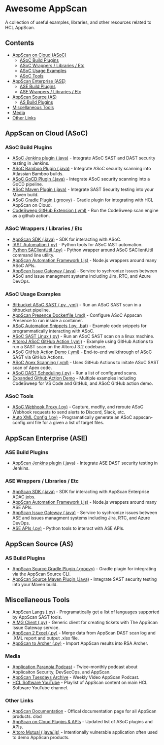 # Awesome AppScan
A collection of useful examples, libraries, and other resources related to HCL AppScan.

## Contents
- [AppScan on Cloud (ASoC)](#appscan-on-cloud-asoc)
  - [ASoC Build Plugins](#asoc-build-plugins)
  - [ASoC Wrappers / Libraries / Etc](#asoc-wrappers--libraries--etc)
  - [ASoC Usage Examples](#asoc-usage-examples)
  - [ASoC Tools](#asoc-tools)
- [AppScan Enterprise (ASE)](#appscan-enterprise-ase)
  - [ASE Build Plugins](#ase-build-plugins)
  - [ASE Wrappers / Libraries / Etc](#ase-wrappers--libraries--etc)
- [AppScan Source (AS)](#appscan-source-as)
  - [AS Build Plugins](#as-build-plugins)
- [Miscellaneous Tools](#miscellaneous-tools)
- [Media](#media)
- [Other Links](#other-links)

## AppScan on Cloud (ASoC)
### ASoC Build Plugins
- [ASoC Jenkins plugin (.java)](https://github.com/jenkinsci/appscan-plugin) - Integrate ASoC SAST and DAST security testing in Jenkins.
- [ASoC Bamboo Plugin (.java)](https://github.com/HCL-TECH-SOFTWARE/appscan-bamboo-plugin) - Integrate ASoC security scanning into Atlassian Bamboo builds.
- [ASoC GoCD Plugin (.java)](https://github.com/HCL-TECH-SOFTWARE/appscan-gocd-plugin) - Integrate ASoC security scanning into a GoCD pipeline.
- [ASoC Maven Plugin (.java)](https://github.com/HCL-TECH-SOFTWARE/appscan-maven-plugin) - Integrate SAST Security testing into your Maven build.
- [ASoC Gradle Plugin (.groovy)](https://github.com/HCL-TECH-SOFTWARE/appscan-gradle-plugin) - Gradle plugin for integrating with HCL AppScan on Cloud. 
- [CodeSweep GitHub Extension (.yml)](https://github.com/HCL-TECH-SOFTWARE/appscan-codesweep-action) - Run the CodeSweep scan engine as a github action.
### ASoC Wrappers / Libraries / Etc
- [AppScan SDK (.java)](https://github.com/HCL-TECH-SOFTWARE/appscan-sdk) - SDK for interacting with ASoC.
- [IAST Automation (.py)](https://github.com/HCL-TECH-SOFTWARE/asoc_automation_iast) - Python tools for ASoC IAST automation.
- [Python SAClientUtil (.py)](https://github.com/cwtravis/python-saclient-wrapper) - Python wrapper around ASoC SAClientUtil command line utility. 
- [AppScan Automation Framework (.js)](https://github.com/HCL-TECH-SOFTWARE/appscan-automation-framework) - Node.js wrappers around many ASoC APIs.
- [AppScan Issue Gateway (.java)](https://github.com/HCL-TECH-SOFTWARE/appscan-issue-gateway) - Service to sychronize issues between ASoC and issue managment systems including Jira, RTC, and Azure DevOps.
### ASoC Usage Examples
- [Bitbucket ASoC SAST (.py, .yml)](https://github.com/HCL-TECH-SOFTWARE/bitbucket-asoc-sast) - Run an ASoC SAST scan in a bitbucket pipeline.
- [AppScan Presence Dockerfile (.md)](https://github.com/jrocia/AppScanPresence-Dockerfile) - Configure ASoC Appscan Presence to run inside a container.
- [ASoC Automation Snippets (.py, .bat)](https://github.com/HCL-TECH-SOFTWARE/asoc-automation-snippets) - Example code snippets for programmatically interacting with ASoC.
- [ASoC SAST Linux (.py)](https://github.com/cwtravis/asoc-sast-linux) - Run an ASoC SAST scan on a linux machine.
- [AltoroJ ASoC GitHub Action (.yml)](https://github.com/cwtravis/AltoroJ-Github-Actions) - Example using GitHub Actions to run a SAST scan on the AltoroJ 3.2 codebase.
- [ASoC GitHub Action Demo (.yml)](https://github.com/antonychiu2/ASoC_Demo) - End-to-end walkthrough of ASoC SAST via GitHub Actions.
- [ASoC Apex Scanning (.yml)](https://github.com/cwtravis/asoc-apex-demo) - Uses GitHub Actions to initate ASoC SAST scan of Apex code.
- [ASoC DAST Scheduling (.py)](https://github.com/dwwatk02/automation) - Run a list of configured scans.
- [Expanded Github Action Demo](https://github.com/glhcl/ASoCActionDemo) - Multiple examples including CodeSweep for VS Code and GitHub, and ASoC GitHub action demo.
### ASoC Tools
- [ASoC Webhook Proxy (.py)](https://github.com/cwtravis/asoc-wehbook-proxy) - Capture, modfiy, and reroute ASoC Webhook requests to send alerts to Discord, Slack, etc.
- [Auto XML Config (.py)](https://github.com/alexhcl/autoxmlconfig) - Programatically generate an ASoC appscan-config.xml file for a given a list of target files.

## AppScan Enterprise (ASE)
### ASE Build Plugins
- [AppScan Jenkins plugin (.java)](https://github.com/jenkinsci/appscan-plugin) - Integrate ASE DAST security testing in Jenkins.
### ASE Wrappers / Libraries / Etc
- [AppScan SDK (.java)](https://github.com/HCL-TECH-SOFTWARE/appscan-sdk) - SDK for interacting with AppScan Enterprise ADAC jobs.
- [AppScan Automation Framework (.js)](https://github.com/HCL-TECH-SOFTWARE/appscan-automation-framework) - Node.js wrappers around many ASE APIs.
- [AppScan Issue Gateway (.java)](https://github.com/HCL-TECH-SOFTWARE/appscan-issue-gateway) - Service to sychronize issues between ASE and issues managment systems including Jira, RTC, and Azure DevOps.
- [ASE APIs (.py)](https://github.com/sperlis/ase-apis) - Python tools to interact with ASE APIs.

## AppScan Source (AS)
### AS Build Plugins
- [AppScan Source Gradle Plugin (.groovy)](https://github.com/HCL-TECH-SOFTWARE/appscan-source-gradle-plugin) - Gradle plugin for integrating via the AppScan Source CLI.
- [AppScan Source Maven Plugin (.java)](https://github.com/HCL-TECH-SOFTWARE/ounce-maven-plugin) - Integrate SAST security testing into your Maven build.

## Miscellaneous Tools
- [AppScan Langs (.py)](https://github.com/gledonne/appscanlangs) - Programatically get a list of languages supported by AppScan SAST tools.
- [AIMG Client (.py)](https://github.com/cwtravis/AIMG_Client) - Generic client for creating tickets with The AppScan Issue Gateway service.
- [AppScan 2 Excel (.py)](https://github.com/masquerad3r/Appscan2Excel) - Merge data from AppScan DAST scan log and .XML report and output .xlsx file.
- [AppScan to Archer (.py)](https://github.com/smit1759/appscan-to-archer) - Import AppScan results into RSA Archer.

### Media
- [Application Paranoia Podcast](https://appscan.buzzsprout.com/) - Twice-monthly podcast about Applicaiton Security, DevSecOps, and AppScan.
- [AppScan Tuesdays Archive](https://www.youtube.com/channel/UCzizunEqoF1e-pHd04JAZ2Q) - Weekly Video AppScan Podcast.
- [HCL Software YouTube](https://www.youtube.com/playlist?list=PL2tETTrnR4wvtkgR6ILKOdoQIP_o9MF1u) - Playlist of AppScan content on main HCL Software YouTube channel.

### Other Links
- [AppScan Documentation](https://help.hcltechsw.com/appscan/Welcome.html) - Offical documentation page for all AppScan products.
clod
- [AppScan on Cloud Plugins & APIs](https://cloud.appscan.com/plugins) - Updated list of ASoC plugins and APIs.
- [Altoro Mutual (.java/.js)](https://github.com/HCL-TECH-SOFTWARE/AltoroJ) - Intentionally vulnerable application often used to demo AppScan products.
